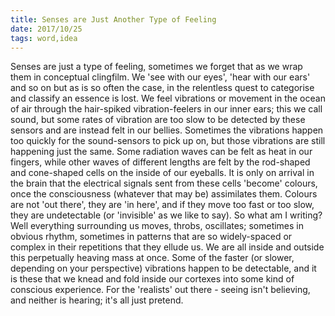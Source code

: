 ```yaml
---
title: Senses are Just Another Type of Feeling
date: 2017/10/25
tags: word,idea
---
```


Senses are just a type of feeling, sometimes we forget that as we wrap them in conceptual clingfilm. We 'see with our eyes', 'hear with our ears' and so on but as is so often the case, in the relentless quest to categorise and classify an essence is lost. We feel vibrations or movement in the ocean of air through the hair-spiked vibration-feelers in our inner ears; this we call sound, but some rates of vibration are too slow to be detected by these sensors and are instead felt in our bellies. Sometimes the vibrations happen too quickly for the sound-sensors to pick up on, but those vibrations are still happening just the same. Some radiation waves can be felt as heat in our fingers, while other waves of different lengths are felt by the rod-shaped and cone-shaped cells on the inside of our eyeballs. It is only on arrival in the brain that the electrical signals sent from these cells 'become' colours, once the consciousness (whatever that may be) assimilates them. Colours are not 'out there', they are 'in here', and if they move too fast or too slow, they are undetectable (or 'invisible' as we like to say). So what am I writing? Well everything surrounding us moves, throbs, oscillates; sometimes in obvious rhythm, sometimes in patterns that are so widely-spaced or complex in their repetitions that they ellude us. We are all inside and outside this perpetually heaving mass at once. Some of the faster (or slower, depending on your perspective) vibrations happen to be detectable, and it is these that we knead and fold inside our cortexes into some kind of conscious experience. For the 'realists' out there - seeing isn't believing, and neither is hearing; it's all just pretend.
